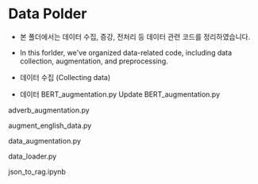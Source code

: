 # Data Polder
- 본 폴더에서는 데이터 수집, 증강, 전처리 등 데이터 관련 코드를 정리하였습니다.
- In this forlder, we've organized data-related code, including data collection, augmentation, and preprocessing.

- 데이터 수집 (Collecting data)

- 데이터 
BERT_augmentation.py
Update BERT_augmentation.py

adverb_augmentation.py

augment_english_data.py

data_augmentation.py

data_loader.py

json_to_rag.ipynb

